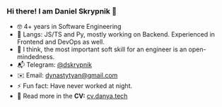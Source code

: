 ### Hi there! I am Daniel Skrypnik 👋

<!--
**fermersky/fermersky** is a ✨ _special_ ✨ repository because its `README.md` (this file) appears on your GitHub profile.

Here are some ideas to get you started:
-->
- 🤓 4+ years in Software Engineering
- 🔭 Langs: JS/TS and Py, mostly working on Backend. Experienced in Frontend and DevOps as well.
- 💬 I think, the most important soft skill for an engineer is an open-mindedness.
- 📬 Telegram: <a href="https://t.me/dskrypnik">@dskrypnik</a>
- ✉️ Email: dynastytyan@gmail.com
- ⚡ Fun fact: Have never worked at night.
- 📃 Read more in the **CV:** <a href="https://drive.google.com/file/d/1j5zREJOycMIcnEykRwLeML0H9LVrFQmW/view?usp=sharing">cv.danya.tech</a>

